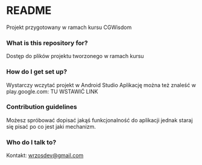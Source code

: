 # README #

Projekt przygotowany w ramach kursu CGWisdom

### What is this repository for? ###

Dostęp do plików projektu tworzonego w ramach kursu

### How do I get set up? ###

Wystarczy wczytać projekt w Android Studio
Aplikację można też znaleść w play.google.com:
TU WSTAWIĆ LINK

### Contribution guidelines ###

Możesz spróbować dopisać jakąś funkcjonalność do aplikacji jednak staraj się pisać po co jest jaki mechanizm.

### Who do I talk to? ###

Kontakt: wrzosdev@gmail.com
